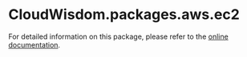 # CloudWisdom.packages.aws.ec2

For detailed information on this package, please refer to the [online documentation](https://docs.virtana.com/en/aws.html).
